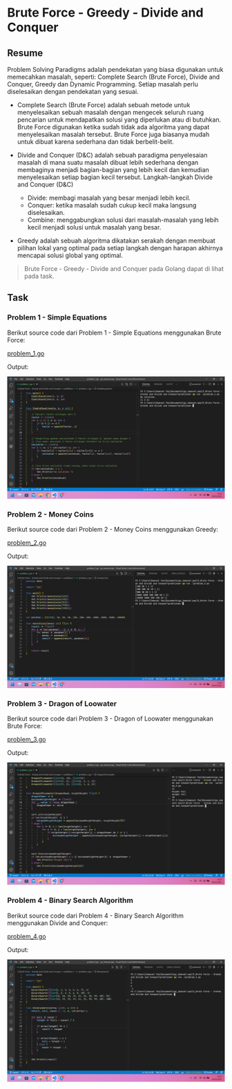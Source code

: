 # Brute Force - Greedy - Divide and Conquer

## Resume

Problem Solving Paradigms adalah pendekatan yang biasa digunakan untuk memecahkan masalah, seperti: Complete Search (Brute Force), Divide and Conquer, Greedy dan Dynamic Programming. Setiap masalah perlu diselesaikan dengan pendekatan yang sesuai.

+ Complete Search (Brute Force) adalah sebuah metode untuk menyelesaikan sebuah masalah dengan mengecek seluruh ruang pencarian untuk mendapatkan solusi yang diperlukan atau di butuhkan. Brute Force digunakan ketika sudah tidak ada algoritma yang dapat menyelesaikan masalah tersebut. Brute Force juga biasanya mudah untuk dibuat karena sederhana dan tidak berbelit-belit.

+ Divide and Conquer (D&C) adalah sebuah paradigma penyelesaian masalah di mana suatu masalah dibuat lebih sederhana dengan membaginya menjadi bagian-bagian yang lebih kecil dan kemudian menyelesaikan setiap bagian kecil tersebut. Langkah-langkah Divide and Conquer (D&C)
  + Divide: membagi masalah yang besar menjadi lebih kecil.
  + Conquer: ketika masalah sudah cukup kecil maka langsung diselesaikan.
  + Combine: menggabungkan solusi dari masalah-masalah yang lebih kecil menjadi solusi untuk masalah yang besar.
  
+ Greedy adalah sebuah algoritma dikatakan serakah dengan membuat pilihan lokal yang optimal pada setiap langkah dengan harapan akhirnya mencapai solusi global yang optimal.

> Brute Force - Greedy - Divide and Conquer pada Golang dapat di lihat pada task.

## Task

### Problem 1 - Simple Equations

Berikut source code dari Problem 1 - Simple Equations menggunakan Brute Force:

[problem_1.go](praktikum/problem_1.go)

Output:

![problem_1.png](screenshots/problem_1.png "Simple Equations")

### Problem 2 - Money Coins

Berikut source code dari Problem 2 - Money Coins menggunakan Greedy:

[problem_2.go](praktikum/problem_2.go)

Output:

![problem_2.png](screenshots/problem_2.png "Money Coins")

### Problem 3 - Dragon of Loowater

Berikut source code dari Problem 3 - Dragon of Loowater menggunakan Brute Force:

[problem_3.go](praktikum/problem_3.go)

Output:

![problem_3.png](screenshots/problem_3.png "Dragon of Loowater")

### Problem 4 - Binary Search Algorithm

Berikut source code dari Problem 4 - Binary Search Algorithm menggunakan Divide and Conquer:

[problem_4.go](praktikum/problem_4.go)

Output:

![problem_4.png](screenshots/problem_4.png "Binary Search Algorithm")
